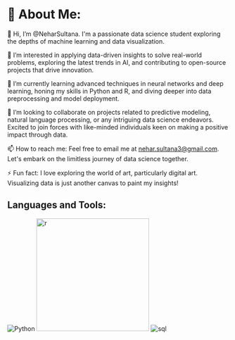 # 💫 About Me:

👋 Hi, I’m @NeharSultana. I'm a passionate data science student exploring the depths of machine learning and data visualization.

👀 I’m interested in applying data-driven insights to solve real-world problems, exploring the latest trends in AI, and contributing to open-source projects that drive innovation.

🌱 I’m currently learning advanced techniques in neural networks and deep learning, honing my skills in Python and R, and diving deeper into data preprocessing and model deployment.

💞️ I’m looking to collaborate on projects related to predictive modeling, natural language processing, or any intriguing data science endeavors. Excited to join forces with like-minded individuals keen on making a positive impact through data.

📫 How to reach me: Feel free to email me at nehar.sultana3@gmail.com. Let's embark on the limitless journey of data science together.

⚡ Fun fact: I love exploring the world of art, particularly digital art. Visualizing data is just another canvas to paint my insights!

## Languages and Tools:

![Python](https://github.com/NeharSultana/NeharSultana/assets/128970779/8f521c4d-fbd8-4a89-b99c-19aaec4e2946)
<img width="256" alt="r" src="https://github.com/NeharSultana/NeharSultana/assets/128970779/decdf5e1-7fa5-4e60-94ab-2476f1634d71">
![sql](https://github.com/NeharSultana/NeharSultana/assets/128970779/ebb691ac-0572-4c68-b196-6b40cd08f9a3)
